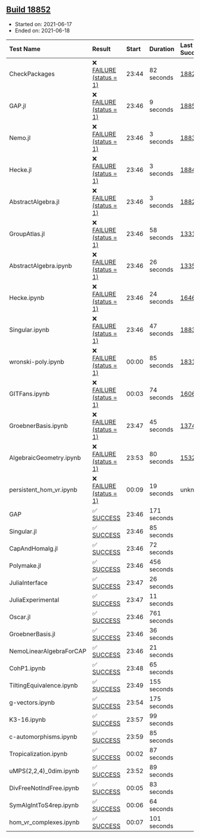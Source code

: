 ## [Build 18852](https://oscarci.mathematik.uni-kl.de/job/oscar/18852/)

* Started on: 2021-06-17
* Ended on: 2021-06-18

| Test Name    | Result | Start | Duration | Last Success | First Failure |
|:-------------|:-------|:------|:---------|:-------------|:--------------|
| CheckPackages | ❌ [FAILURE (status = 1)](https://oscarci.mathematik.uni-kl.de/job/oscar/18852/artifact/logs/build-18852/CheckPackages.log) | 23:44 | 82 seconds | [18822](https://oscarci.mathematik.uni-kl.de/job/oscar/18822/) | [18823](https://oscarci.mathematik.uni-kl.de/job/oscar/18823/) |
| GAP.jl | ❌ [FAILURE (status = 1)](https://oscarci.mathematik.uni-kl.de/job/oscar/18852/artifact/logs/build-18852/GAP.jl.log) | 23:46 | 9 seconds | [18851](https://oscarci.mathematik.uni-kl.de/job/oscar/18851/) | [18852](https://oscarci.mathematik.uni-kl.de/job/oscar/18852/) |
| Nemo.jl | ❌ [FAILURE (status = 1)](https://oscarci.mathematik.uni-kl.de/job/oscar/18852/artifact/logs/build-18852/Nemo.jl.log) | 23:46 | 3 seconds | [18835](https://oscarci.mathematik.uni-kl.de/job/oscar/18835/) | [18836](https://oscarci.mathematik.uni-kl.de/job/oscar/18836/) |
| Hecke.jl | ❌ [FAILURE (status = 1)](https://oscarci.mathematik.uni-kl.de/job/oscar/18852/artifact/logs/build-18852/Hecke.jl.log) | 23:46 | 3 seconds | [18841](https://oscarci.mathematik.uni-kl.de/job/oscar/18841/) | [18842](https://oscarci.mathematik.uni-kl.de/job/oscar/18842/) |
| AbstractAlgebra.jl | ❌ [FAILURE (status = 1)](https://oscarci.mathematik.uni-kl.de/job/oscar/18852/artifact/logs/build-18852/AbstractAlgebra.jl.log) | 23:46 | 3 seconds | [18822](https://oscarci.mathematik.uni-kl.de/job/oscar/18822/) | [18823](https://oscarci.mathematik.uni-kl.de/job/oscar/18823/) |
| GroupAtlas.jl | ❌ [FAILURE (status = 1)](https://oscarci.mathematik.uni-kl.de/job/oscar/18852/artifact/logs/build-18852/GroupAtlas.jl.log) | 23:46 | 58 seconds | [13311](https://oscarci.mathematik.uni-kl.de/job/oscar/13311/) | [13312](https://oscarci.mathematik.uni-kl.de/job/oscar/13312/) |
| AbstractAlgebra.ipynb | ❌ [FAILURE (status = 1)](https://oscarci.mathematik.uni-kl.de/job/oscar/18852/artifact/logs/build-18852/AbstractAlgebra.ipynb.log) | 23:46 | 26 seconds | [13355](https://oscarci.mathematik.uni-kl.de/job/oscar/13355/) | [13356](https://oscarci.mathematik.uni-kl.de/job/oscar/13356/) |
| Hecke.ipynb | ❌ [FAILURE (status = 1)](https://oscarci.mathematik.uni-kl.de/job/oscar/18852/artifact/logs/build-18852/Hecke.ipynb.log) | 23:46 | 24 seconds | [16463](https://oscarci.mathematik.uni-kl.de/job/oscar/16463/) | [16464](https://oscarci.mathematik.uni-kl.de/job/oscar/16464/) |
| Singular.ipynb | ❌ [FAILURE (status = 1)](https://oscarci.mathematik.uni-kl.de/job/oscar/18852/artifact/logs/build-18852/Singular.ipynb.log) | 23:46 | 47 seconds | [18835](https://oscarci.mathematik.uni-kl.de/job/oscar/18835/) | [18836](https://oscarci.mathematik.uni-kl.de/job/oscar/18836/) |
| wronski-poly.ipynb | ❌ [FAILURE (status = 1)](https://oscarci.mathematik.uni-kl.de/job/oscar/18852/artifact/logs/build-18852/wronski-poly.ipynb.log) | 00:00 | 85 seconds | [18314](https://oscarci.mathematik.uni-kl.de/job/oscar/18314/) | [18315](https://oscarci.mathematik.uni-kl.de/job/oscar/18315/) |
| GITFans.ipynb | ❌ [FAILURE (status = 1)](https://oscarci.mathematik.uni-kl.de/job/oscar/18852/artifact/logs/build-18852/GITFans.ipynb.log) | 00:03 | 74 seconds | [16068](https://oscarci.mathematik.uni-kl.de/job/oscar/16068/) | [16069](https://oscarci.mathematik.uni-kl.de/job/oscar/16069/) |
| GroebnerBasis.ipynb | ❌ [FAILURE (status = 1)](https://oscarci.mathematik.uni-kl.de/job/oscar/18852/artifact/logs/build-18852/GroebnerBasis.ipynb.log) | 23:47 | 45 seconds | [13748](https://oscarci.mathematik.uni-kl.de/job/oscar/13748/) | [13749](https://oscarci.mathematik.uni-kl.de/job/oscar/13749/) |
| AlgebraicGeometry.ipynb | ❌ [FAILURE (status = 1)](https://oscarci.mathematik.uni-kl.de/job/oscar/18852/artifact/logs/build-18852/AlgebraicGeometry.ipynb.log) | 23:53 | 80 seconds | [15322](https://oscarci.mathematik.uni-kl.de/job/oscar/15322/) | [15323](https://oscarci.mathematik.uni-kl.de/job/oscar/15323/) |
| persistent_hom_vr.ipynb | ❌ [FAILURE (status = 1)](https://oscarci.mathematik.uni-kl.de/job/oscar/18852/artifact/logs/build-18852/persistent_hom_vr.ipynb.log) | 00:09 | 19 seconds | unknown | unknown |
| GAP | ✅ [SUCCESS](https://oscarci.mathematik.uni-kl.de/job/oscar/18852/artifact/logs/build-18852/GAP.log) | 23:46 | 171 seconds |  |  |
| Singular.jl | ✅ [SUCCESS](https://oscarci.mathematik.uni-kl.de/job/oscar/18852/artifact/logs/build-18852/Singular.jl.log) | 23:46 | 85 seconds |  |  |
| CapAndHomalg.jl | ✅ [SUCCESS](https://oscarci.mathematik.uni-kl.de/job/oscar/18852/artifact/logs/build-18852/CapAndHomalg.jl.log) | 23:46 | 72 seconds |  |  |
| Polymake.jl | ✅ [SUCCESS](https://oscarci.mathematik.uni-kl.de/job/oscar/18852/artifact/logs/build-18852/Polymake.jl.log) | 23:46 | 456 seconds |  |  |
| JuliaInterface | ✅ [SUCCESS](https://oscarci.mathematik.uni-kl.de/job/oscar/18852/artifact/logs/build-18852/JuliaInterface.log) | 23:47 | 26 seconds |  |  |
| JuliaExperimental | ✅ [SUCCESS](https://oscarci.mathematik.uni-kl.de/job/oscar/18852/artifact/logs/build-18852/JuliaExperimental.log) | 23:47 | 11 seconds |  |  |
| Oscar.jl | ✅ [SUCCESS](https://oscarci.mathematik.uni-kl.de/job/oscar/18852/artifact/logs/build-18852/Oscar.jl.log) | 23:46 | 761 seconds |  |  |
| GroebnerBasis.jl | ✅ [SUCCESS](https://oscarci.mathematik.uni-kl.de/job/oscar/18852/artifact/logs/build-18852/GroebnerBasis.jl.log) | 23:46 | 36 seconds |  |  |
| NemoLinearAlgebraForCAP | ✅ [SUCCESS](https://oscarci.mathematik.uni-kl.de/job/oscar/18852/artifact/logs/build-18852/NemoLinearAlgebraForCAP.log) | 23:46 | 21 seconds |  |  |
| CohP1.ipynb | ✅ [SUCCESS](https://oscarci.mathematik.uni-kl.de/job/oscar/18852/artifact/logs/build-18852/CohP1.ipynb.log) | 23:48 | 65 seconds |  |  |
| TiltingEquivalence.ipynb | ✅ [SUCCESS](https://oscarci.mathematik.uni-kl.de/job/oscar/18852/artifact/logs/build-18852/TiltingEquivalence.ipynb.log) | 23:49 | 155 seconds |  |  |
| g-vectors.ipynb | ✅ [SUCCESS](https://oscarci.mathematik.uni-kl.de/job/oscar/18852/artifact/logs/build-18852/g-vectors.ipynb.log) | 23:54 | 175 seconds |  |  |
| K3-16.ipynb | ✅ [SUCCESS](https://oscarci.mathematik.uni-kl.de/job/oscar/18852/artifact/logs/build-18852/K3-16.ipynb.log) | 23:57 | 99 seconds |  |  |
| c-automorphisms.ipynb | ✅ [SUCCESS](https://oscarci.mathematik.uni-kl.de/job/oscar/18852/artifact/logs/build-18852/c-automorphisms.ipynb.log) | 23:59 | 85 seconds |  |  |
| Tropicalization.ipynb | ✅ [SUCCESS](https://oscarci.mathematik.uni-kl.de/job/oscar/18852/artifact/logs/build-18852/Tropicalization.ipynb.log) | 00:02 | 87 seconds |  |  |
| uMPS(2,2,4)_0dim.ipynb | ✅ [SUCCESS](https://oscarci.mathematik.uni-kl.de/job/oscar/18852/artifact/logs/build-18852/uMPS-2-2-4-_0dim.ipynb.log) | 23:52 | 89 seconds |  |  |
| DivFreeNotIndFree.ipynb | ✅ [SUCCESS](https://oscarci.mathematik.uni-kl.de/job/oscar/18852/artifact/logs/build-18852/DivFreeNotIndFree.ipynb.log) | 00:05 | 83 seconds |  |  |
| SymAlgIntToS4rep.ipynb | ✅ [SUCCESS](https://oscarci.mathematik.uni-kl.de/job/oscar/18852/artifact/logs/build-18852/SymAlgIntToS4rep.ipynb.log) | 00:06 | 64 seconds |  |  |
| hom_vr_complexes.ipynb | ✅ [SUCCESS](https://oscarci.mathematik.uni-kl.de/job/oscar/18852/artifact/logs/build-18852/hom_vr_complexes.ipynb.log) | 00:07 | 101 seconds |  |  |
